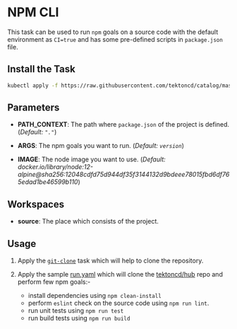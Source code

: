 # NPM CLI

This task can be used to run `npm` goals on a source code with the default environment as `CI=true` and has some pre-defined scripts in `package.json` file.

## Install the Task

```bash
kubectl apply -f https://raw.githubusercontent.com/tektoncd/catalog/master/task/npm/0.1/npm.yaml
```

## Parameters

- **PATH_CONTEXT**: The path where `package.json` of the project is defined. (_Default: `"."`_)

- **ARGS**: The npm goals you want to run. (_Default: `version`_)

- **IMAGE**: The node image you want to use. (_Default: docker.io/library/node:12-alpine@sha256:12048cdfd75d944df35f3144132d9bdeee78015fbd6df765edad1be46599b110_)

## Workspaces

- **source**: The place which consists of the project.

## Usage

1. Apply the [`git-clone`](https://raw.githubusercontent.com/tektoncd/catalog/master/task/git-clone/0.2/git-clone.yaml) task which will help to clone the repository.

2. Apply the sample [run.yaml](https://raw.githubusercontent.com/tektoncd/catalog/master/task/npm/0.1/tests/run.yaml) which will clone the [tektoncd/hub](https://github.com/tektoncd/hub) repo and perform few npm goals:-
   - install dependencies using `npm clean-install`
   - perform `eslint` check on the source code using `npm run lint`.
   - run unit tests using `npm run test`
   - run build tests using `npm run build`
